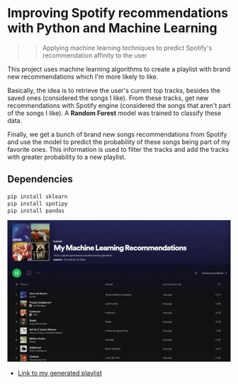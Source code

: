 # Improving Spotify recommendations with Python and Machine Learning
>> Applying machine learning techniques to predict Spotify's recommendation affinity to the user

This project uses machine learning algorithms to create a playlist with brand new recommendations which I'm more likely to like.

Basically, the idea is to retrieve the user's current top tracks, besides the saved ones (considered the songs I like). From these tracks, get new recommendations with Spotify engine (considered the songs that aren't part of the songs I like). A **Random Forest** model was trained to classify these data.

Finally, we get a bunch of brand new songs recommendations from Spotify and use the model to predict the probability of these songs being part of my favorite ones. This information is used to filter the tracks and add the tracks with greater probability to a new playlist.

## Dependencies

```
pip install sklearn
pip install spotipy
pip install pandas
```

![Playlist screenshot](screenshot.png)

- [Link to my generated playlist](https://open.spotify.com/playlist/0YItHce8pM4GnDJgftYspI?si=8e25bf9fa9c4422d)